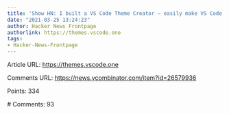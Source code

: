 ```yaml
---
title: 'Show HN: I built a VS Code Theme Creator – easily make VS Code themes in browser'
date: "2021-03-25 13:24:23"
author: Hacker News Frontpage
authorlink: https://themes.vscode.one
tags:
- Hacker-News-Frontpage
---
```


<p>Article URL: <a href="https://themes.vscode.one">https://themes.vscode.one</a></p>
<p>Comments URL: <a href="https://news.ycombinator.com/item?id=26579936">https://news.ycombinator.com/item?id=26579936</a></p>
<p>Points: 334</p>
<p># Comments: 93</p>
